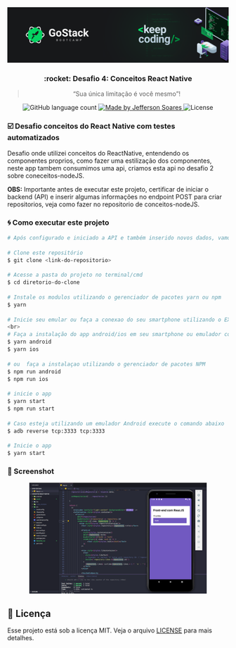 <img src="assets/bootcamp-cover.png">

<h3 align="center">
  :rocket: Desafio 4: Conceitos React Native
</h3>

<blockquote align="center">“Sua única limitação é você mesmo”!</blockquote>

<p align="center">
  <img alt="GitHub language count" src="https://img.shields.io/github/languages/count/rocketseat/bootcamp-gostack-desafios?color=%2304D361">

  <a href="#">
    <img alt="Made by Jefferson Soares" src="https://img.shields.io/badge/made%20by-Jefferson%20Soares-%2304D361">
  </a>

  <img alt="License" src="https://img.shields.io/badge/license-MIT-%2304D361">
</p>


### :ballot_box_with_check: Desafio conceitos do React Native com testes automatizados
<p> Desafio onde utilizei conceitos do ReactNative, entendendo os componentes proprios, como fazer uma estilização dos componentes, neste app tambem consumimos uma api, criamos esta api no desafio 2 sobre coneceitos-nodeJS.<p>

<p><strong>OBS:</strong> Importante antes de executar este projeto, certificar de iniciar o backend (API) e inserir algumas informações no endpoint POST para criar repositorios, veja como fazer no repositorio de conceitos-nodeJS.</p>

### :cyclone: Como executar este projeto
```bash
# Após configurado e iniciado a API e também inserido novos dados, vamos executar nosso projeto react native.

# Clone este repositório
$ git clone <link-do-repositorio>

# Acesse a pasta do projeto no terminal/cmd
$ cd diretorio-do-clone

# Instale os modulos utilizando o gerenciador de pacotes yarn ou npm
$ yarn

# Inicie seu emular ou faça a conexao do seu smartphone utilizando o EXPO
<br>
# Faça a instalação do app android/ios em seu smartphone ou emulador com o gerenciador de pacotes yarn
$ yarn android
$ yarn ios

# ou  faça a instalaçao utilizando o gerenciador de pacotes NPM
$ npm run android
$ npm run ios

# inicie o app 
$ yarn start
$ npm run start

# Caso esteja utilizando um emulador Android execute o comando abaixo
$ adb reverse tcp:3333 tcp:3333

# Inicie o app
$ yarn start
```

### 🎨 Screenshot
<p align="center">
  <img width="80%" src="./assets/print-screen.png">
</p>

## :memo: Licença
Esse projeto está sob a licença MIT. Veja o arquivo [LICENSE](LICENSE) para mais detalhes.